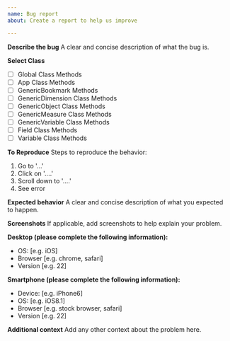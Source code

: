 ```yaml
---
name: Bug report
about: Create a report to help us improve

---
```


**Describe the bug**
A clear and concise description of what the bug is.


**Select Class**
- [ ] Global Class Methods
- [ ] App Class Methods
- [ ] GenericBookmark Methods
- [ ] GenericDimension Class Methods
- [ ] GenericObject Class Methods
- [ ] GenericMeasure Class Methods
- [ ] GenericVariable Class Methods
- [ ] Field Class Methods
- [ ] Variable Class Methods

**To Reproduce**
Steps to reproduce the behavior:
1. Go to '...'
2. Click on '....'
3. Scroll down to '....'
4. See error

**Expected behavior**
A clear and concise description of what you expected to happen.

**Screenshots**
If applicable, add screenshots to help explain your problem.

**Desktop (please complete the following information):**
 - OS: [e.g. iOS]
 - Browser [e.g. chrome, safari]
 - Version [e.g. 22]

**Smartphone (please complete the following information):**
 - Device: [e.g. iPhone6]
 - OS: [e.g. iOS8.1]
 - Browser [e.g. stock browser, safari]
 - Version [e.g. 22]

**Additional context**
Add any other context about the problem here.
